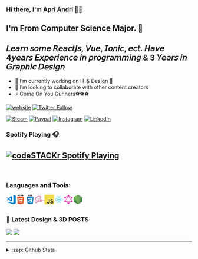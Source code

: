 ### Hi there, I'm [Apri Andri][website] 🦇🦇
## I'm From Computer Science Major. 👑


## 𝘓𝘦𝘢𝘳𝘯 𝘴𝘰𝘮𝘦 𝘙𝘦𝘢𝘤𝘵𝘑𝘴, 𝘝𝘶𝘦, 𝘐𝘰𝘯𝘪𝘤, 𝘦𝘤𝘵. 𝘏𝘢𝘷𝘦 4𝘺𝘦𝘢𝘳𝘴 𝘌𝘹𝘱𝘦𝘳𝘪𝘦𝘯𝘤𝘦 𝘪𝘯 𝘱𝘳𝘰𝘨𝘳𝘢𝘮𝘮𝘪𝘯𝘨 & 3 𝘠𝘦𝘢𝘳𝘴 𝘪𝘯 𝘎𝘳𝘢𝘱𝘩𝘪𝘤 𝘋𝘦𝘴𝘪𝘨𝘯


- 🌱 I’m currently working on IT & Design 👑
- 👯 I’m looking to collaborate with other content creators
- ⚡ Come On You Gunners⚽⚽⚽

[![website](http://img.shields.io/website?label=APRIANDRI&style=for-the-badge&url=https://www.apriandri.tech)](https://www.apriandri.tech)
[![Twitter Follow](https://img.shields.io/twitter/follow/apriandri27?color=1DA1F2&logo=twitter&style=for-the-badge)](https://twitter.com/intent/follow?original_referer=https%3A%2F%2Fgithub.com%2Fcapriandri27&screen_name=apriandri27)

[![Steam](https://img.shields.io/badge/Steam-%23000000.svg?&style=for-the-badge&logo=steam&logoColor=white)](https://steamcommunity.com/id/apriandri/)
[![Paypal](https://img.shields.io/badge/paypal-%2300457C.svg?&style=for-the-badge&logo=paypal&logoColor=white)](apriandri69@gmail.com)
[![Instagram](https://img.shields.io/badge/instagram-%23E4405F.svg?&style=for-the-badge&logo=instagram&logoColor=white)](https://www.instagram.com/apriandri)
[![LinkedIn](https://img.shields.io/badge/linkedin-%230077B5.svg?&style=for-the-badge&logo=linkedin&logoColor=white)](https://www.linkedin.com/in/apriandri/)



### Spotify Playing 🎧
[<img src="https://now-playing-codestackr.vercel.app/api/spotify-playing" alt="codeSTACKr Spotify Playing" width="350" />](https://open.spotify.com/playlist/42FW4P9QyfqL7OhwiN7lNG)
---

 


<br />

### Languages and Tools:

<img align="left" alt="Visual Studio Code" width="26px" src="https://raw.githubusercontent.com/github/explore/80688e429a7d4ef2fca1e82350fe8e3517d3494d/topics/visual-studio-code/visual-studio-code.png" />
<img align="left" alt="HTML5" width="26px" src="https://raw.githubusercontent.com/github/explore/80688e429a7d4ef2fca1e82350fe8e3517d3494d/topics/html/html.png" />
<img align="left" alt="CSS3" width="26px" src="https://raw.githubusercontent.com/github/explore/80688e429a7d4ef2fca1e82350fe8e3517d3494d/topics/css/css.png" />
<img align="left" alt="Sass" width="26px" src="https://raw.githubusercontent.com/github/explore/80688e429a7d4ef2fca1e82350fe8e3517d3494d/topics/sass/sass.png" />
<img align="left" alt="JavaScript" width="26px" src="https://raw.githubusercontent.com/github/explore/80688e429a7d4ef2fca1e82350fe8e3517d3494d/topics/javascript/javascript.png" />
<img align="left" alt="React" width="26px" src="https://raw.githubusercontent.com/github/explore/80688e429a7d4ef2fca1e82350fe8e3517d3494d/topics/react/react.png" />
<img align="left" alt="GraphQL" width="26px" src="https://raw.githubusercontent.com/github/explore/80688e429a7d4ef2fca1e82350fe8e3517d3494d/topics/graphql/graphql.png" />
<img align="left" alt="Node.js" width="26px" src="https://raw.githubusercontent.com/github/explore/80688e429a7d4ef2fca1e82350fe8e3517d3494d/topics/nodejs/nodejs.png" />

<br />
<br />


### 📕 Latest  Design & 3D POSTS
[<img src="https://cdn.freebiesupply.com/logos/thumbs/2x/behance-3-logo.png" width="150" />](https://www.behance.net/apriandri)
[<img src="https://mir-s3-cdn-cf.behance.net/project_modules/max_1200/892ea137693157.5748bd39ecef6.png" width="150" />](https://www.artstation.com/apriandri)

<!-- BLOG-POST-LIST:START -->

<!-- - [TESLA CYBER TRUCK](https://www.artstation.com/artwork/mDq381)
- [UFO IN YOUR HOUSE](https://www.artstation.com/artwork/QzOlad)
- [UFO V 2](https://www.artstation.com/artwork/A9VgZq) -->


<!-- BLOG-POST-LIST:END -->

<!--  [more web posts...](http://www.apriandri.tech/) -->

---


<details>
  <summary>:zap: Github Stats</summary>
 [![Top Langs](https://github-readme-stats.vercel.app/api/top-langs/?username=apriandri&layout=compact)](https://github.com/apriandri/github-readme-stats)


  <img align="left" alt="apriandri's Github Stats" src="https://github-readme-stats.codestackr.vercel.app/api?username=apriandri&show_icons=true&hide_border=true" />

</details>

<!-- Copyright by apriandri -->

[website]: https://www.apriandri.tech
[twitter]: https://twitter.com/apriandri27
[instagram]: https://instagram.com/apriandri
[linkedin]: https://www.artstation.com/artwork/QzOlad

[jsplaylist]: https://www.youtube.com/playlist?list=PLkwxH9e_vrALRJKu7wfXby3MKeflhTu6B
[cssplaylist]: https://www.youtube.com/playlist?list=PLkwxH9e_vrALSdvZuEh6gqQdmDoDIoqz4
[reactplaylist]: https://www.youtube.com/playlist?list=PLkwxH9e_vrAK4TdffpxKY3QGyHCpxFcQ0

